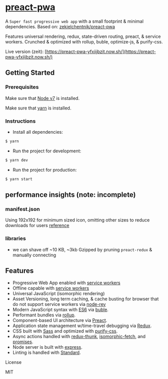 # [preact-pwa](https://preact-pwa-yfxiijbzit.now.sh/)

A `Super fast progressive web app` with a small footprint & minimal dependencies. Based on: [zekielchentnik/preact-pwa](https://github.com/ezekielchentnik/preact-pwa)

Features universal rendering, redux, state-driven routing, preact, & service workers.  Crunched & optimized with rollup, buble, optimize-js, & purify-css.

Live version (zeit): [https://preact-pwa-yfxiijbzit.now.sh/](https://preact-pwa-yfxiijbzit.now.sh/)

## Getting Started

### Prerequisites

Make sure that [Node v7](https://nodejs.org/en/download/releases/) is installed.

Make sure that [yarn](https://github.com/yarnpkg/yarn) is installed.

### Instructions

- Install all dependencies:

```bash
$ yarn
```

- Run the project for development:

```bash
$ yarn dev
```

- Run the project for production:

```bash
$ yarn start
```

## performance insights (note: incomplete)

### manifest.json

Using 192x192 for minimum sized icon, omitting other sizes to reduce downloads for users
[reference](https://developers.google.com/web/updates/2015/10/splashscreen)

### libraries

- we can shave off ~10 KB, ~3kb Gzipped by pruning `preact-redux` & manually connecting

## Features

- Progressive Web App enabled with [service workers](https://developers.google.com/web/fundamentals/getting-started/primers/service-workers)
- Offline capable with [service workers](https://developers.google.com/web/fundamentals/getting-started/primers/service-workers)
- Universal JavaScript (isomorphic rendering)
- Asset Versioning, long term caching, & cache busting for browser that do not support service workers via [node-rev](https://www.npmjs.com/package/node-rev)
- Modern JavaScript syntax with [ES6](https://github.com/lukehoban/es6features) via [buble](https://buble.surge.sh/guide/).
- Performant bundles via [rollup](http://rollupjs.org/).
- Component-based UI architecture via [Preact](https://preactjs.com/).
- Application state management w/time-travel debugging via [Redux](https://github.com/gaearon/redux).
- CSS built with [Sass](http://sass-lang.com/) and optimized with [purify-css](https://github.com/purifycss/purifycss).
- Async actions handled with [redux-thunk](https://github.com/gaearon/redux-thunk), [isomorphic-fetch](https://github.com/matthew-andrews/isomorphic-fetch), and [promises](https://developer.mozilla.org/en-US/docs/Web/JavaScript/Reference/Global_Objects/Promise).
- Node server is built with [express](http://expressjs.com/).
- Linting is handled with [Standard](http://standardjs.com/).

License

MIT
